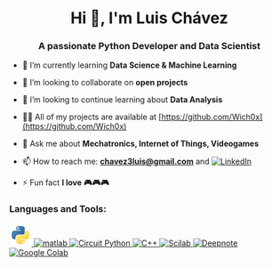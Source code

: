 <h1 align="center">Hi 👋, I'm Luis Chávez</h1>
<h3 align="center">A passionate Python Developer and Data Scientist </h3>

- 🌱 I’m currently learning **Data Science & Machine Learning**

- 👯 I’m looking to collaborate on **open projects**

- 🤝 I’m looking to continue learning about **Data Analysis**

- 👨‍💻 All of my projects are available at [https://github.com/Wich0x](https://github.com/Wich0x)

- 💬 Ask me about **Mechatronics, Internet of Things, Videogames**

- 📫 How to reach me: **chavez3luis@gmail.com** and [![LinkedIn][linkedin-shield]][linkedin-url]

- ⚡ Fun fact **I love 🎮🎮🎮**


<h3 align="left">Languages and Tools:</h3>
<a href="https://www.python.org/" target="_blank"> 
<img src="https://raw.githubusercontent.com/devicons/devicon/master/icons/python/python-original.svg" alt="python" width="40" height="40"/> 
</a> 

<a href="https://www.mathworks.com/products/matlab.html" target="_blank"> 
<img src="https://upload.wikimedia.org/wikipedia/commons/2/21/Matlab_Logo.png" alt="matlab" width="40" height="40"/> 
</a>

<a href="https://circuitpython.org/" target="_blank"> 
<img src="https://upload.wikimedia.org/wikipedia/commons/thumb/2/29/Adafruit_blinka_angles-left.svg/1200px-Adafruit_blinka_angles-left.svg.png" alt="Circuit Python" width="40" height="40"/> 
</a>

<a href="https://www.bloodshed.net/" target="_blank"> 
<img src="https://upload.wikimedia.org/wikipedia/commons/thumb/1/18/ISO_C%2B%2B_Logo.svg/800px-ISO_C%2B%2B_Logo.svg.png" alt="C++" width="40" height="40"/> 
</a>

<a href="https://www.scilab.org/" target="_blank"> 
<img src="https://cdn.icon-icons.com/icons2/1508/PNG/512/scilab_104094.png" alt="Scilab" width="40" height="40"/> 
</a>

<a href="https://deepnote.com/" target="_blank"> 
<img src="https://cdn.sanity.io/images/0hdzqj39/production/2d10e1c7a4ac910fcd8635da78bb9053d8f8351e-471x471.png" alt="Deepnote" width="40" height="40"/> 
</a>

<a href="https://colab.research.google.com/?hl=es" target="_blank"> 
<img src="https://colab.research.google.com/img/colab_favicon.ico" alt="Google Colab" width="40" height="40"/> 
</a>

[linkedin-shield]: https://img.shields.io/badge/-LinkedIn-black.svg?style=for-the-badge&logo=linkedin&colorB=555
[linkedin-url]: https://www.linkedin.com/in/luischavez3
